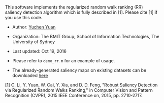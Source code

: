 This software implements the regularized random walk ranking (RR) saliency detection algorithm which is fully described in [1]. Please cite [1] if you use this code.

- Author: [Yuchen Yuan](mailto:yuchen.yuan@sydney.edu.au)
- Organization: The BMIT Group, School of Information Technologies, The University of Sydney
- Last updated: Oct 19, 2016

- Please refer to `demo_rr.m` for an example of usage.
- The already-generated saliency maps on existing datasets can be downloaded [here](http://pan.baidu.com/s/1kUVFN0b)

> 
[1] C. Li, Y. Yuan, W. Cai, Y. Xia, and D. D. Feng, "Robust Saliency Detection via Regularized Random Walks Ranking," in Computer Vision and Pattern Recognition (CVPR), 2015 IEEE Conference on, 2015, pp. 2710-2717.

